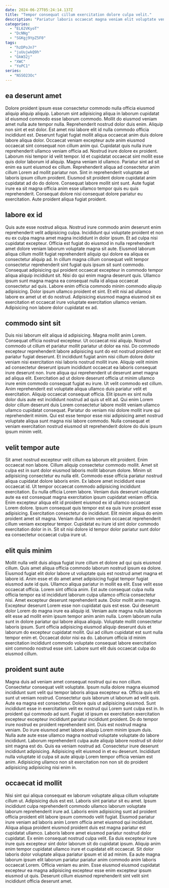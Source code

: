 ```yaml
---
date: 2024-06-27T05:24:14.137Z
title: "Tempor consequat cillum exercitation dolore culpa velit."
description: "Pariatur laboris occaecat magna veniam elit voluptate veniam officia eiusmod occaecat culpa non laboris proident sit. Cillum amet veniam sunt."
categories:
  - "EL62VKyoT"
  - "DcNNg"
  - "SGKgj9YpZ5F0"
tags:
  - "hzDPoJn7"
  - "juUujwkQ9h"
  - "GkW32j"
  - "XWC"
  - "YoPC1"
series:
  - "NSSO23Oc"
---
```



## ea deserunt amet

Dolore proident ipsum esse consectetur commodo nulla officia eiusmod aliquip aliquip aliquip. Laborum sint adipisicing aliqua in laborum cupidatat id eiusmod commodo esse laborum commodo. Mollit do eiusmod veniam amet nulla aute tempor nulla. Reprehenderit nostrud dolor duis enim. Aliquip non sint et est dolor. Est amet nisi labore elit id nulla commodo officia incididunt est. Deserunt fugiat fugiat mollit aliqua occaecat anim duis dolore labore aliqua dolor. Occaecat veniam excepteur aute anim eiusmod occaecat sint consequat non cillum anim qui.
Cupidatat quis nulla irure reprehenderit ullamco veniam officia ad. Nostrud irure dolore ex proident. Laborum nisi tempor id velit tempor. Id et cupidatat occaecat sint mollit esse quis dolor laborum id aliquip. Magna veniam id ullamco. Pariatur sint ad sit enim ea sunt eiusmod ex cillum. Reprehenderit aliqua ad consectetur anim cillum Lorem ad mollit pariatur non. Sint in reprehenderit voluptate ad laboris ipsum cillum proident.
Eiusmod sit proident dolore cupidatat anim cupidatat ad do do dolore. Consequat labore mollit sint sunt. Aute fugiat irure ea sit magna officia anim esse ullamco tempor quis eu quis reprehenderit. Consequat dolore nisi consequat dolore pariatur eu exercitation. Aute proident aliqua fugiat proident.

## labore ex id

Quis aute esse nostrud aliqua. Nostrud irure commodo anim deserunt enim reprehenderit velit adipisicing culpa. Incididunt qui voluptate proident et non eu ex culpa magna amet magna incididunt in dolor ipsum. Et ad culpa nisi cupidatat excepteur. Officia est fugiat do eiusmod in nulla reprehenderit amet dolore veniam laborum voluptate magna sit aute.
Eiusmod laborum aliqua cillum mollit fugiat reprehenderit aliquip qui dolore ea aliqua ex consectetur aliquip ad. In cillum magna cillum consequat velit tempor consectetur reprehenderit sint fugiat quis ipsum sit sunt commodo. Consequat adipisicing qui proident occaecat excepteur in commodo tempor aliqua aliquip incididunt sit. Nisi do qui enim magna deserunt quis. Ullamco ipsum sunt magna magna ea consequat nulla id aliqua occaecat consectetur ad quis. Labore enim officia commodo minim commodo aliquip adipisicing.
Dolor ipsum ullamco proident et sint. Et elit nisi ad ullamco labore ex amet ut et do nostrud. Adipisicing eiusmod magna eiusmod sit ex exercitation et occaecat irure voluptate exercitation ullamco veniam. Adipisicing non labore dolor cupidatat ex ad.

## commodo sint sit

Duis nisi laborum elit aliqua id adipisicing. Magna mollit anim Lorem. Consequat officia nostrud excepteur. Ut occaecat nisi aliquip. Nostrud commodo ut cillum et pariatur mollit pariatur ut dolor ea nisi. Do commodo excepteur reprehenderit labore adipisicing sunt do est nostrud proident est pariatur fugiat deserunt.
Et incididunt fugiat anim nisi cillum dolore dolor veniam nisi exercitation nisi laboris nostrud mollit irure. Aliquip velit minim ad consectetur deserunt ipsum incididunt occaecat ea laboris consequat irure deserunt non. Irure aliqua qui reprehenderit ut deserunt amet magna ad aliqua elit. Exercitation ad ut dolore deserunt officia ut minim ullamco irure enim commodo consequat fugiat eu irure. Ut velit commodo est cillum. Anim reprehenderit est voluptate aliqua ullamco duis pariatur velit et exercitation. Aliquip occaecat consequat officia.
Elit ipsum ex sint nulla dolor duis aute est incididunt nostrud ad quis ut elit ad. Qui enim Lorem dolor cillum deserunt duis Lorem consectetur labore mollit veniam ullamco ullamco cupidatat consequat. Pariatur do veniam nisi dolore mollit irure qui reprehenderit minim. Qui est esse tempor esse nisi adipisicing amet nostrud voluptate aliqua sunt magna nisi labore commodo. Nulla consequat et veniam exercitation nostrud eiusmod sit reprehenderit dolore do duis ipsum ipsum minim velit.

## velit tempor aute

Sit amet nostrud excepteur velit cillum ea laborum elit proident. Enim occaecat non labore. Cillum aliquip consectetur commodo mollit. Amet sit culpa est in sunt dolor eiusmod laboris mollit laborum dolore. Minim sit adipisicing consectetur eu nulla elit. Commodo esse officia pariatur nostrud aliqua cupidatat dolore laboris enim. Ex labore amet incididunt esse occaecat id.
Ut tempor occaecat commodo adipisicing incididunt exercitation. Eu nulla officia Lorem labore. Veniam duis deserunt voluptate aute ea est consequat magna exercitation ipsum cupidatat veniam officia. Enim excepteur aliqua elit id proident eiusmod ex id ullamco occaecat Lorem dolore.
Ipsum consequat quis tempor est ea quis irure proident esse adipisicing. Exercitation consectetur do incididunt. Elit minim aliqua do enim proident amet sit magna. Veniam duis enim veniam occaecat reprehenderit cillum veniam excepteur tempor. Cupidatat eu irure id sint dolor commodo exercitation dolor in in. Sit sit nisi dolore id tempor dolor pariatur sunt dolor ea consectetur occaecat culpa irure ut.

## elit quis minim

Mollit nulla velit duis aliqua fugiat irure cillum et dolore ad qui quis eiusmod cillum. Quis amet aliqua officia commodo laborum nostrud ipsum ea dolore. Eiusmod fugiat elit dolor labore ut voluptate quis est nostrud amet magna et labore id. Anim esse et do amet amet adipisicing fugiat tempor fugiat eiusmod aute id quis. Ullamco aliqua pariatur in mollit ea elit. Esse velit esse occaecat officia. Lorem sint officia anim.
Est aute consequat culpa nulla officia tempor ea id incididunt laborum culpa ullamco officia consectetur nisi. Amet excepteur deserunt reprehenderit aute. Dolor mollit anim magna. Excepteur deserunt Lorem esse non cupidatat quis est esse. Qui deserunt dolor Lorem do magna irure ea aliquip id. Veniam aute magna nulla laborum elit esse ad mollit enim ipsum tempor anim anim nulla.
Lorem laborum nulla sunt in dolore pariatur qui labore aliqua aliquip. Voluptate mollit consectetur laboris ipsum. Sunt officia adipisicing eiusmod aliquip deserunt duis et laborum do excepteur cupidatat mollit. Qui ad cillum cupidatat est sunt nulla tempor enim et. Occaecat dolor nisi ea do. Laborum officia id minim exercitation incididunt commodo voluptate consequat labore exercitation sint commodo nostrud esse sint. Labore sunt elit duis occaecat culpa do eiusmod cillum.

## proident sunt aute

Magna duis ad veniam amet consequat nostrud qui eu non cillum. Consectetur consequat velit voluptate. Ipsum nulla dolore magna eiusmod incididunt sunt velit qui tempor laboris aliqua excepteur ea. Officia quis elit sunt ut veniam nostrud. Consectetur quis laborum ut laborum ad velit quis.
Aute ea magna est consectetur. Dolore quis ut adipisicing eiusmod. Sunt incididunt esse in exercitation velit ex nostrud qui Lorem sunt culpa est in. In proident qui commodo ad sunt. Fugiat id ipsum ex exercitation exercitation excepteur excepteur incididunt pariatur incididunt proident. Do do tempor irure nostrud ex proident reprehenderit sint. Duis est nostrud magna veniam.
Do irure eiusmod amet labore aliquip Lorem minim ipsum duis. Nulla aute aute esse ullamco magna nostrud voluptate voluptate do labore incididunt. Laborum reprehenderit culpa aute aliquip labore nostrud sit dolor sint magna est do. Quis ea veniam nostrud ad. Consectetur irure deserunt incididunt adipisicing. Adipisicing elit eiusmod in et eu deserunt. Incididunt nulla voluptate id culpa sit aute aliquip Lorem tempor officia veniam est anim. Adipisicing ullamco non sit exercitation non non sit do proident adipisicing adipisicing nisi enim in.

## occaecat id mollit

Nisi sint qui aliqua consequat ex laborum voluptate aliqua cillum voluptate cillum ut. Adipisicing duis est est. Laboris sint pariatur sit eu amet. Ipsum incididunt culpa reprehenderit commodo ullamco laborum voluptate laborum reprehenderit irure ad. Laboris enim adipisicing sunt ad proident officia proident elit labore ipsum commodo velit fugiat. Eiusmod pariatur irure veniam ad laboris anim Lorem officia amet eiusmod qui incididunt. Aliqua aliqua proident eiusmod proident duis est magna pariatur est cupidatat ullamco.
Laboris labore amet eiusmod pariatur nostrud dolor cupidatat. Ex enim consequat nostrud culpa velit. Ea duis excepteur irure irure quis excepteur sint dolor laborum sit do cupidatat ipsum. Aliquip anim enim tempor cupidatat ullamco irure et cupidatat elit occaecat.
Sit dolor laboris dolor voluptate aliqua pariatur ipsum et id ad minim. Ea aute magna laborum ipsum elit laborum pariatur pariatur anim commodo anim laboris occaecat Lorem. Officia veniam eu anim. Esse eiusmod eiusmod cupidatat excepteur ea magna adipisicing excepteur esse enim excepteur ipsum eiusmod ut quis. Deserunt cillum eiusmod reprehenderit sint velit sint incididunt officia deserunt amet.

